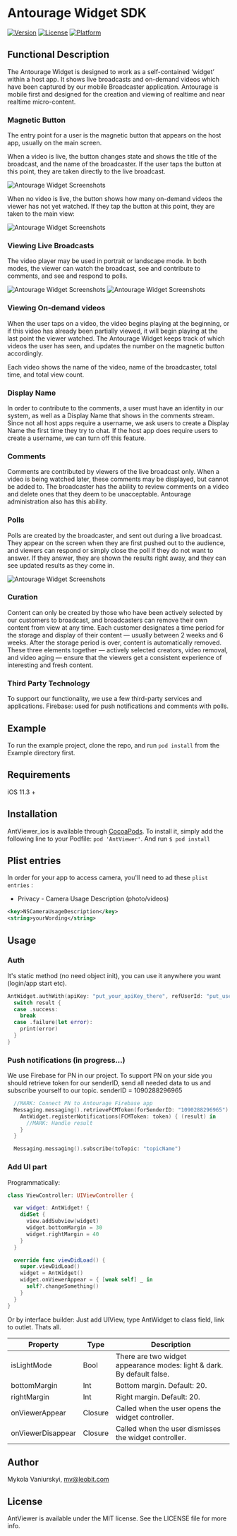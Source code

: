 # Antourage Widget SDK

[![Version](https://img.shields.io/cocoapods/v/AntViewer.svg?style=flat)](https://cocoapods.org/pods/AntViewer)
[![License](https://img.shields.io/cocoapods/l/AntViewer.svg?style=flat)](https://cocoapods.org/pods/AntViewer)
[![Platform](https://img.shields.io/cocoapods/p/AntViewer.svg?style=flat)](https://cocoapods.org/pods/AntViewer)

## Functional Description

The Antourage Widget is designed to work as a self-contained ‘widget’ within a host app. It shows live broadcasts and on-demand videos which have been captured by our mobile Broadcaster application. Antourage is mobile first and designed for the creation and viewing of realtime and near realtime micro-content.

### Magnetic Button

The entry point for a user is the magnetic button that appears on the host app, usually on the main screen.

When a video is live, the button changes state and shows the title of the broadcast, and the name of the broadcaster. If the user taps the button at this point, they are taken directly to the live broadcast.

![Antourage Widget Screenshots](screenshots/widget_Live.jpeg)

When no video is live, the button shows how many on-demand videos the viewer has not yet watched. If they tap the button at this point, they are taken to the main view:

![Antourage Widget Screenshots](screenshots/list_VOD_new.jpeg)

### Viewing Live Broadcasts

The video player may be used in portrait or landscape mode. In both modes, the viewer can watch the broadcast, see and contribute to comments, and see and respond to polls.

![Antourage Widget Screenshots](screenshots/player_portrait.jpeg)
![Antourage Widget Screenshots](screenshots/landscape_poll_chat.jpeg)

### Viewing On-demand videos

When the user taps on a video, the video begins playing at the beginning, or if this video has already been partially viewed, it will begin playing at the last point the viewer watched. The Antourage Widget keeps track of which videos the user has seen, and updates the number on the magnetic button accordingly.

Each video shows the name of the video, name of the broadcaster, total time, and total view count.

### Display Name

In order to contribute to the comments, a user must have an identity in our system, as well as a Display Name that shows in the comments stream. Since not all host apps require a username, we ask users to create a Display Name the first time they try to chat. If the host app does require users to create a username, we can turn off this feature.

### Comments

Comments are contributed by viewers of the live broadcast only. When a video is being watched later, these comments may be displayed, but cannot be added to. The broadcaster has the ability to review comments on a video and delete ones that they deem to be unacceptable. Antourage administration also has this ability.

### Polls

Polls are created by the broadcaster, and sent out during a live broadcast. They appear on the screen when they are first pushed out to the audience, and viewers can respond or simply close the poll if they do not want to answer. If they answer, they are shown the results right away, and they can see updated results as they come in.

![Antourage Widget Screenshots](screenshots/poll_opened.jpeg)

### Curation

Content can only be created by those who have been actively selected by our customers to broadcast, and broadcasters can remove their own content from view at any time. Each customer designates a time period for the storage and display of their content — usually between 2 weeks and 6 weeks. After the storage period is over, content is automatically removed. These three elements together — actively selected creators, video removal, and video aging — ensure that the viewers get a consistent experience of interesting and fresh content.


### Third Party Technology

To support our functionality, we use a few third-party services and applications.
Firebase: used for push notifications and comments with polls.

## Example

To run the example project, clone the repo, and run `pod install` from the Example directory first.

## Requirements

iOS 11.3 +

## Installation

AntViewer_ios is available through [CocoaPods](https://cocoapods.org). To install
it, simply add the following line to your Podfile:
`pod 'AntViewer'`.
And run `$ pod install`

## Plist entries

In order for your app to access camera,
you'll need to ad these `plist entries` :

- Privacy - Camera Usage Description (photo/videos)

```xml
<key>NSCameraUsageDescription</key>
<string>yourWording</string>
```

## Usage

### Auth

It's static method (no need object init), you can use it anywhere you want (login/app start etc).

```swift
AntWidget.authWith(apiKey: "put_your_apiKey_there", refUserId: "put_user_id_from_your_base_or_nil", nickname: "put_user_nickname_from_your_base_or_nil") { result in
  switch result {
  case .success:
    break
  case .failure(let error):
    print(error)
  }
}
```
### Push notifications (in progress...)

We use Firebase for PN in our project. To support PN on your side you should retrieve token for our senderID, send all needed data to us and subscribe yourself to our topic.
senderID = 1090288296965

```swift
  //MARK: Connect PN to Antourage Firebase app
  Messaging.messaging().retrieveFCMToken(forSenderID: "1090288296965") { (token, error) in
    AntWidget.registerNotifications(FCMToken: token) { (result) in
      //MARK: Handle result
    }
  }

  Messaging.messaging().subscribe(toTopic: "topicName")
```
### Add UI part

Programmatically:
```swift
class ViewController: UIViewController {

  var widget: AntWidget! {
    didSet {
      view.addSubview(widget)
      widget.bottomMargin = 30
      widget.rightMargin = 40
    }
  }

  override func viewDidLoad() {
    super.viewDidLoad()
    widget = AntWidget()
    widget.onViewerAppear = { [weak self] _ in
      self?.changeSomething()
    }
  }
}
```
Or by interface builder:
Just add UIView, type AntWidget to class field, link to outlet. Thats all.



| Property          | Type     | Description                                                            |
|-------------------|----------|------------------------------------------------------------------------|
| isLightMode       | Bool     | There are two widget appearance modes: light & dark. By default false. |
| bottomMargin      | Int   | Bottom margin. Default: 20.                                            |
| rightMargin       | Int   | Right margin. Default: 20.                                             |
| onViewerAppear    | Closure | Called when the user opens the widget controller.                      |
| onViewerDisappear | Closure | Called when the user dismisses the widget controller.                  |


## Author

Mykola Vaniurskyi, mv@leobit.com

## License

AntViewer is available under the MIT license. See the LICENSE file for more info.
